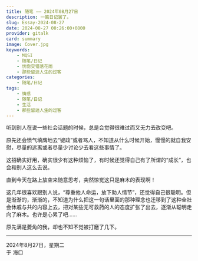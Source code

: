 ```yaml
---
title: 随笔 —— 2024年08月27日
description: 一篇日记罢了。
slug: Essay-2024-08-27
date: 2024-08-27 00:26:00+0800
provider: gitalk
card: summary
image: Cover.jpg
keywords:
    - MQSI
    - 随笔/日记
    - 恍惚交错落花雨
    - 那些留迹人生的过客
categories:
    - 随笔/日记
tags:
    - 情感
    - 随笔/日记
    - 生活
    - 那些留迹人生的过客
---
```


听到别人在说一些社会话题的时候，总是会觉得很难过而又无力去改变吧。  

原先还会愤气填膺地去“键政”或者骂人，不知道从什么时候开始，慢慢的就自我安慰，尽量的远离或者尽量少讨论少去看这些事情了。  

这招确实好用，确实很少有这种烦恼了，有时候还觉得自己有了所谓的“成长”，也会和别人这么去说。  

直到今天在路上放空来随意思考，突然惊觉这只是麻木的表现啊！  

这几年很喜欢跟别人说，“尊重他人命运，放下助人情节”，还觉得自己很聪明。但是渐渐的，渐渐的，不知道为什么把这一句话里面的那种理念也迁移到了这种全社会休戚与共的内容上去，把对某些无可救药的人的态度扩张了出去，逐渐从聪明走向了麻木。也许是心累了吧……  

原先满是菱角的我，却也不知不觉被打磨了几下。  

**********

2024年8月27日，星期二  
于 海口  